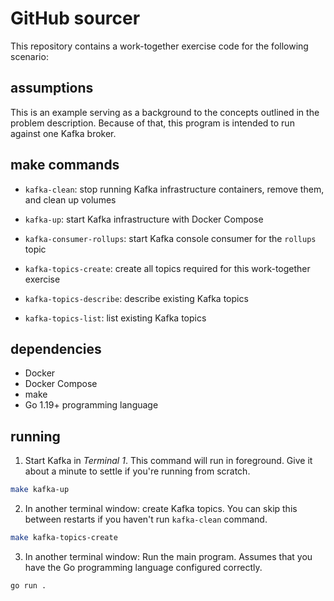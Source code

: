 # GitHub sourcer

This repository contains a work-together exercise code for the following scenario:

## assumptions

This is an example serving as a background to the concepts outlined in the problem description. Because of that, this program is intended to run against one Kafka broker.

## make commands

- `kafka-clean`: stop running Kafka infrastructure containers, remove them, and clean up volumes
- `kafka-up`: start Kafka infrastructure with Docker Compose

- `kafka-consumer-rollups`: start Kafka console consumer for the `rollups` topic
- `kafka-topics-create`: create all topics required for this work-together exercise
- `kafka-topics-describe`: describe existing Kafka topics
- `kafka-topics-list`: list existing Kafka topics

## dependencies

- Docker
- Docker Compose
- make
- Go 1.19+ programming language

## running

1. Start Kafka in _Terminal 1_. This command will run in foreground. Give it about a minute to settle if you're running from scratch.

```sh
make kafka-up
```

2. In another terminal window: create Kafka topics. You can skip this between restarts if you haven't run `kafka-clean` command.

```sh
make kafka-topics-create
```

3. In another terminal window: Run the main program. Assumes that you have the Go programming language configured correctly.

```sh
go run .
```
